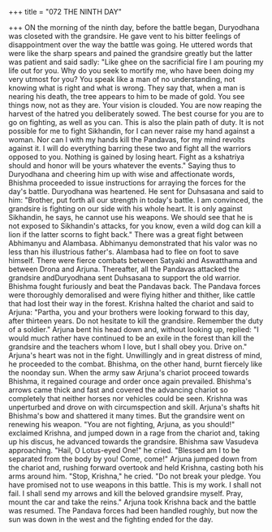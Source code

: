 +++
title = "072 THE NINTH DAY"

+++
ON the morning of the ninth day, before
the battle began, Duryodhana was
closeted with the grandsire. He gave vent
to his bitter feelings of disappointment
over the way the battle was going. He
uttered words that were like the sharp
spears and pained the grandsire greatly
but the latter was patient and said sadly:
"Like ghee on the sacrificial fire I am
pouring my life out for you. Why do you
seek to mortify me, who have been doing
my very utmost for you? You speak like a
man of no understanding, not knowing
what is right and what is wrong. They say
that, when a man is nearing his death, the
tree appears to him to be made of gold.
You see things now, not as they are. Your
vision is clouded. You are now reaping
the harvest of the hatred you deliberately
sowed. The best course for you are to go
on fighting, as well as you can. This is
also the plain path of duty. It is not
possible for me to fight Sikhandin, for I
can never raise my hand against a woman.
Nor can I with my hands kill the
Pandavas, for my mind revolts against it. I
will do everything barring these two and
fight all the warriors opposed to you.
Nothing is gained by losing heart. Fight as
a kshatriya should and honor will be yours
whatever the events."
Saying thus to Duryodhana and cheering
him up with wise and affectionate words,
Bhishma proceeded to issue instructions
for arraying the forces for the day's battle.
Duryodhana was heartened. He sent for
Duhsasana and said to him: "Brother, put
forth all our strength in today's battle. I am
convinced, the grandsire is fighting on our
side with his whole heart. It is only
against Sikhandin, he says, he cannot use
his weapons. We should see that he is not
exposed to Sikhandin's attacks, for you
know, even a wild dog can kill a lion if
the latter scorns to fight back."
There was a great fight between
Abhimanyu and Alambasa. Abhimanyu
demonstrated that his valor was no less
than his illustrious father's. Alambasa had
to flee on foot to save himself.
There were fierce combats between
Satyaki and Aswatthama and between
Drona and Arjuna. Thereafter, all the
Pandavas attacked the grandsire andDuryodhana sent Duhsasana to support
the old warrior. Bhishma fought furiously
and beat the Pandavas back.
The Pandava forces were thoroughly
demoralised and were flying hither and
thither, like cattle that had lost their way
in the forest.
Krishna halted the chariot and said to
Arjuna: "Partha, you and your brothers
were looking forward to this day, after
thirteen years. Do not hesitate to kill the
grandsire. Remember the duty of a
soldier."
Arjuna bent his head down and, without
looking up, replied: "I would much rather
have continued to be an exile in the forest
than kill the grandsire and the teachers
whom I love, but I shall obey you. Drive
on."
Arjuna's heart was not in the fight.
Unwillingly and in great distress of mind,
he proceeded to the combat. Bhishma, on
the other hand, burnt fiercely like the
noonday sun.
When the army saw Arjuna's chariot
proceed towards Bhishma, it regained
courage and order once again prevailed.
Bhishma's arrows came thick and fast and
covered the advancing chariot so
completely that neither horses nor
vehicles could be seen.
Krishna was unperturbed and drove on
with circumspection and skill. Arjuna's
shafts hit Bhishma's bow and shattered it
many times. But the grandsire went on
renewing his weapon.
"You are not fighting, Arjuna, as you
should!" exclaimed Krishna, and jumped
down in a rage from the chariot and,
taking up his discus, he advanced towards
the grandsire.
Bhishma saw Vasudeva approaching.
"Hail, O Lotus-eyed One!" he cried.
"Blessed am I to be separated from the
body by you! Come, come!"
Arjuna jumped down from the chariot
and, rushing forward overtook and held
Krishna, casting both his arms around
him. "Stop, Krishna," he cried. "Do not
break your pledge. You have promised not
to use weapons in this battle. This is my
work. I shall not fail. I shall send my
arrows and kill the beloved grandsire
myself. Pray, mount the car and take the
reins."
Arjuna took Krishna back and the battle
was resumed. The Pandava forces had
been handled roughly, but now the sun
was down in the west and the fighting
ended for the day.
